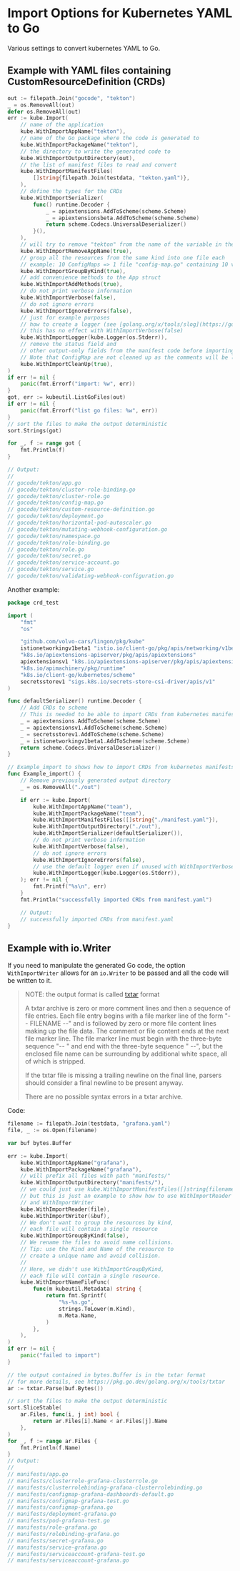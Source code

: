 # Import Options for Kubernetes YAML to Go

Various settings to convert kubernetes YAML to Go.

## Example with YAML files containing CustomResourceDefinition (CRDs)

```go
out := filepath.Join("gocode", "tekton")
_ = os.RemoveAll(out)
defer os.RemoveAll(out)
err := kube.Import(
	// name of the application
	kube.WithImportAppName("tekton"),
	// name of the Go package where the code is generated to
	kube.WithImportPackageName("tekton"),
	// the directory to write the generated code to
	kube.WithImportOutputDirectory(out),
	// the list of manifest files to read and convert
	kube.WithImportManifestFiles(
		[]string{filepath.Join(testdata, "tekton.yaml")},
	),
	// define the types for the CRDs
	kube.WithImportSerializer(
		func() runtime.Decoder {
			_ = apiextensions.AddToScheme(scheme.Scheme)
			_ = apiextensionsbeta.AddToScheme(scheme.Scheme)
			return scheme.Codecs.UniversalDeserializer()
		}(),
	),
	// will try to remove "tekton" from the name of the variable in the Go code, make them shorter
	kube.WithImportRemoveAppName(true),
	// group all the resources from the same kind into one file each
	// example: 10 ConfigMaps => 1 file "config-map.go" containing 10 variables storing ConfigMap, etc...
	kube.WithImportGroupByKind(true),
	// add convenience methods to the App struct
	kube.WithImportAddMethods(true),
	// do not print verbose information
	kube.WithImportVerbose(false),
	// do not ignore errors
	kube.WithImportIgnoreErrors(false),
	// just for example purposes
	// how to create a logger (see [golang.org/x/tools/slog](https://golang.org/x/tools/slog))
	// this has no effect with WithImportVerbose(false)
	kube.WithImportLogger(kube.Logger(os.Stderr)),
	// remove the status field and
	// other output-only fields from the manifest code before importing it.
	// Note that ConfigMap are not cleaned up as the comments will be lost.
	kube.WithImportCleanUp(true),
)
if err != nil {
	panic(fmt.Errorf("import: %w", err))
}
got, err := kubeutil.ListGoFiles(out)
if err != nil {
	panic(fmt.Errorf("list go files: %w", err))
}
// sort the files to make the output deterministic
sort.Strings(got)

for _, f := range got {
	fmt.Println(f)
}

// Output:
//
// gocode/tekton/app.go
// gocode/tekton/cluster-role-binding.go
// gocode/tekton/cluster-role.go
// gocode/tekton/config-map.go
// gocode/tekton/custom-resource-definition.go
// gocode/tekton/deployment.go
// gocode/tekton/horizontal-pod-autoscaler.go
// gocode/tekton/mutating-webhook-configuration.go
// gocode/tekton/namespace.go
// gocode/tekton/role-binding.go
// gocode/tekton/role.go
// gocode/tekton/secret.go
// gocode/tekton/service-account.go
// gocode/tekton/service.go
// gocode/tekton/validating-webhook-configuration.go
```


Another example:


```go
package crd_test

import (
	"fmt"
	"os"

	"github.com/volvo-cars/lingon/pkg/kube"
	istionetworkingv1beta1 "istio.io/client-go/pkg/apis/networking/v1beta1"
	"k8s.io/apiextensions-apiserver/pkg/apis/apiextensions"
	apiextensionsv1 "k8s.io/apiextensions-apiserver/pkg/apis/apiextensions/v1"
	"k8s.io/apimachinery/pkg/runtime"
	"k8s.io/client-go/kubernetes/scheme"
	secretsstorev1 "sigs.k8s.io/secrets-store-csi-driver/apis/v1"
)

func defaultSerializer() runtime.Decoder {
	// Add CRDs to scheme
	// This is needed to be able to import CRDs from kubernetes manifests files.
	_ = apiextensions.AddToScheme(scheme.Scheme)
	_ = apiextensionsv1.AddToScheme(scheme.Scheme)
	_ = secretsstorev1.AddToScheme(scheme.Scheme)
	_ = istionetworkingv1beta1.AddToScheme(scheme.Scheme)
	return scheme.Codecs.UniversalDeserializer()
}

// Example_import to shows how to import CRDs from kubernetes manifests files.
func Example_import() {
	// Remove previously generated output directory
	_ = os.RemoveAll("./out")

	if err := kube.Import(
		kube.WithImportAppName("team"),
		kube.WithImportPackageName("team"),
		kube.WithImportManifestFiles([]string{"./manifest.yaml"}),
		kube.WithImportOutputDirectory("./out"),
		kube.WithImportSerializer(defaultSerializer()),
		// do not print verbose information
		kube.WithImportVerbose(false),
		// do not ignore errors
		kube.WithImportIgnoreErrors(false),
		// use the default logger even if unused with WithImportVerbose(false)
		kube.WithImportLogger(kube.Logger(os.Stderr)),
	); err != nil {
		fmt.Printf("%s\n", err)
	}
	fmt.Println("successfully imported CRDs from manifest.yaml")

	// Output:
	// successfully imported CRDs from manifest.yaml
}
```

## Example with io.Writer

If you need to manipulate the generated Go code, the option `WithImportWriter` allows for an `io.Writer`
to be passed and all the code will be written to it.

> NOTE: the output format is called [txtar](https://pkg.go.dev/golang.org/x/tools/txtar) format
>
> A txtar archive is zero or more comment lines and then a sequence of file entries.
> Each file entry begins with a file marker line of the form "-- FILENAME --" and
> is followed by zero or more file content lines making up the file data.
> The comment or file content ends at the next file marker line.
> The file marker line must begin with the three-byte sequence "-- " and
> end with the three-byte sequence " --", but the enclosed file name can be
> surrounding by additional white space, all of which is stripped.
>
> If the txtar file is missing a trailing newline on the final line,
> parsers should consider a final newline to be present anyway.
>
> There are no possible syntax errors in a txtar archive.

Code:

```go
filename := filepath.Join(testdata, "grafana.yaml")
file, _ := os.Open(filename)

var buf bytes.Buffer

err := kube.Import(
	kube.WithImportAppName("grafana"),
	kube.WithImportPackageName("grafana"),
	// will prefix all files with path "manifests/"
	kube.WithImportOutputDirectory("manifests/"),
	// we could just use kube.WithImportManifestFiles([]string{filename})
	// but this is just an example to show how to use WithImportReader
	// and WithImportWriter
	kube.WithImportReader(file),
	kube.WithImportWriter(&buf),
	// We don't want to group the resources by kind,
	// each file will contain a single resource
	kube.WithImportGroupByKind(false),
	// We rename the files to avoid name collisions.
	// Tip: use the Kind and Name of the resource to
	// create a unique name and avoid collision.
	//
	// Here, we didn't use WithImportGroupByKind,
	// each file will contain a single resource.
	kube.WithImportNameFileFunc(
		func(m kubeutil.Metadata) string {
			return fmt.Sprintf(
				"%s-%s.go",
				strings.ToLower(m.Kind),
				m.Meta.Name,
			)
		},
	),
)
if err != nil {
	panic("failed to import")
}

// the output contained in bytes.Buffer is in the txtar format
// for more details, see https://pkg.go.dev/golang.org/x/tools/txtar
ar := txtar.Parse(buf.Bytes())

// sort the files to make the output deterministic
sort.SliceStable(
	ar.Files, func(i, j int) bool {
		return ar.Files[i].Name < ar.Files[j].Name
	},
)
for _, f := range ar.Files {
	fmt.Println(f.Name)
}
// Output:
//
// manifests/app.go
// manifests/clusterrole-grafana-clusterrole.go
// manifests/clusterrolebinding-grafana-clusterrolebinding.go
// manifests/configmap-grafana-dashboards-default.go
// manifests/configmap-grafana-test.go
// manifests/configmap-grafana.go
// manifests/deployment-grafana.go
// manifests/pod-grafana-test.go
// manifests/role-grafana.go
// manifests/rolebinding-grafana.go
// manifests/secret-grafana.go
// manifests/service-grafana.go
// manifests/serviceaccount-grafana-test.go
// manifests/serviceaccount-grafana.go
```


